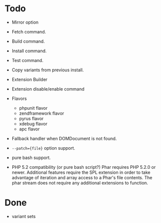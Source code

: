 
# Todo

- Mirror option
- Fetch command.
- Build command.
- Install command.
- Test command.
- Copy variants from previous install.
- Extension Builder
- Extension disable/enable command
- Flavors
    - phpunit flavor
    - zendframework flavor
    - pyrus flavor
    - xdebug flavor
    - apc flavor
- Fallback handler when DOMDocument is not found.
- `--patch={file}` option support.
- pure bash support.

- PHP 5.2 compatibility (or pure bash script?)
    Phar requires PHP 5.2.0 or newer. Additional features
    require the SPL extension in order to take advantage of
    iteration and array access to a Phar's file contents. The
    phar stream does not require any additional extensions to
    function.

# Done

- variant sets
